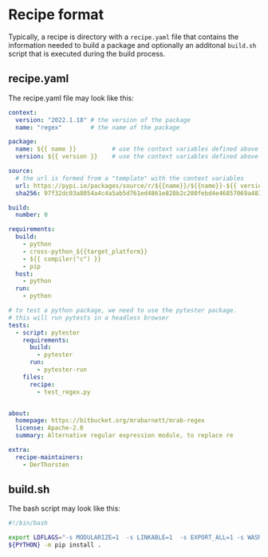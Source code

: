 # Recipe format


Typically, a recipe is directory with a `recipe.yaml` file that contains the information needed to build a package
and optionally an additonal `build.sh` script that is executed during the build process.

## recipe.yaml

The recipe.yaml file may look like this:
```yaml
context:
  version: "2022.1.18" # the version of the package
  name: "regex"        # the name of the package

package:
  name: ${{ name }}          # use the context variables defined above
  version: ${{ version }}    # use the context variables defined above

source:
  # the url is formed from a "template" with the context variables
  url: https://pypi.io/packages/source/r/${{name}}/${{name}}-${{ version }}.tar.gz
  sha256: 97f32dc03a8054a4c4a5ab5d761ed4861e828b2c200febd4e46857069a483916

build:
  number: 0

requirements:
  build:
    - python
    - cross-python_${{target_platform}}
    - ${{ compiler("c") }}
    - pip
  host:
    - python
  run:
    - python

# to test a python package, we need to use the pytester package.
# this will run pytests in a headless browser
tests:
  - script: pytester
    requirements:
      build:
        - pytester
      run:
        - pytester-run
    files:
      recipe:
        - test_regex.py


about:
  homepage: https://bitbucket.org/mrabarnett/mrab-regex
  license: Apache-2.0
  summary: Alternative regular expression module, to replace re

extra:
  recipe-maintainers:
    - DerThorsten

```
## build.sh
The bash script may look like this:
```bash
#!/bin/bash

export LDFLAGS="-s MODULARIZE=1  -s LINKABLE=1  -s EXPORT_ALL=1 -s WASM=1 -std=c++14 -s SIDE_MODULE=1 -sWASM_BIGINT"
${PYTHON} -m pip install .
```